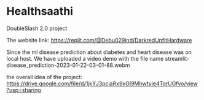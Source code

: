 # Healthsaathi
DoubleSlash 2.0 project

The  website link:
https://replit.com/@Debu029ind/DarkredUnfitHardware


Since the ml disease prediction about diabetes and heart disease was on local host. We have uploaded a video demo with the file name streamlit-disease_prediction-2023-01-22-03-01-88.webm

the overall idea of the project:
https://drive.google.com/file/d/1jkYJ3pcjaRx9xGI9Mhwtyie4TqrUGfvo/view?usp=sharing
